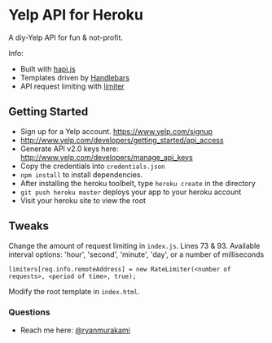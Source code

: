 # Yelp API for Heroku

A diy-Yelp API for fun & not-profit.

Info:
* Built with [hapi.js](http://hapijs.com/)
* Templates driven by [Handlebars](http://handlebarsjs.com/)
* API request limiting with [limiter](https://github.com/jhurliman/node-rate-limiter)


## Getting Started
- Sign up for a Yelp account. https://www.yelp.com/signup
- http://www.yelp.com/developers/getting_started/api_access
- Generate API v2.0 keys here: http://www.yelp.com/developers/manage_api_keys
- Copy the credentials into `credentials.json`
- `npm install` to install dependencies.
- After installing the heroku toolbelt, type `heroku create` in the directory
- `git push heroku master` deploys your app to your heroku account
- Visit your heroku site to view the root

## Tweaks

Change the amount of request limiting in `index.js`. Lines 73 & 93. Available interval options: 'hour', 'second', 'minute', 'day', or a number of milliseconds

    limiters[req.info.remoteAddress] = new RateLimiter(<number of requests>, <period of time>, true);

Modify the root template in `index.html`.

### Questions
* Reach me here: [@ryanmurakami](http://twitter.com/ryanmurakami)
